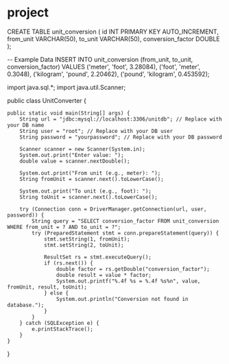 # project
CREATE TABLE unit_conversion (
    id INT PRIMARY KEY AUTO_INCREMENT,
    from_unit VARCHAR(50),
    to_unit VARCHAR(50),
    conversion_factor DOUBLE
);

-- Example Data
INSERT INTO unit_conversion (from_unit, to_unit, conversion_factor) VALUES
('meter', 'foot', 3.28084),
('foot', 'meter', 0.3048),
('kilogram', 'pound', 2.20462),
('pound', 'kilogram', 0.453592);

import java.sql.*;
import java.util.Scanner;

public class UnitConverter {

    public static void main(String[] args) {
        String url = "jdbc:mysql://localhost:3306/unitdb"; // Replace with your DB name
        String user = "root"; // Replace with your DB user
        String password = "yourpassword"; // Replace with your DB password

        Scanner scanner = new Scanner(System.in);
        System.out.print("Enter value: ");
        double value = scanner.nextDouble();

        System.out.print("From unit (e.g., meter): ");
        String fromUnit = scanner.next().toLowerCase();

        System.out.print("To unit (e.g., foot): ");
        String toUnit = scanner.next().toLowerCase();

        try (Connection conn = DriverManager.getConnection(url, user, password)) {
            String query = "SELECT conversion_factor FROM unit_conversion WHERE from_unit = ? AND to_unit = ?";
            try (PreparedStatement stmt = conn.prepareStatement(query)) {
                stmt.setString(1, fromUnit);
                stmt.setString(2, toUnit);

                ResultSet rs = stmt.executeQuery();
                if (rs.next()) {
                    double factor = rs.getDouble("conversion_factor");
                    double result = value * factor;
                    System.out.printf("%.4f %s = %.4f %s%n", value, fromUnit, result, toUnit);
                } else {
                    System.out.println("Conversion not found in database.");
                }
            }
        } catch (SQLException e) {
            e.printStackTrace();
        }
    }
}
